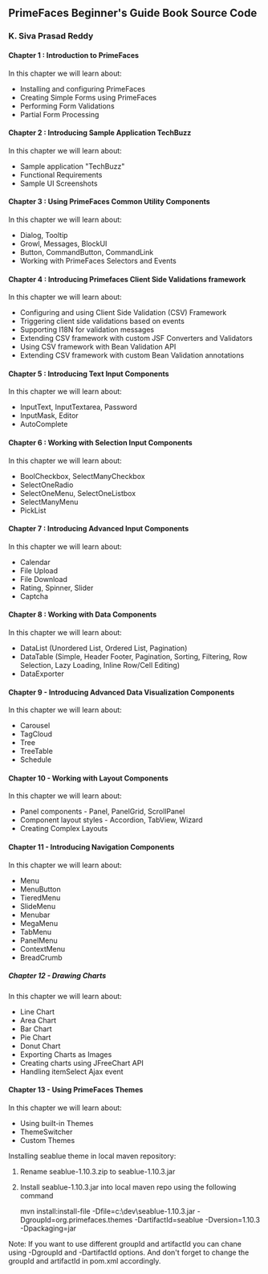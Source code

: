 ## PrimeFaces Beginner's Guide Book Source Code

### K. Siva Prasad Reddy


#### Chapter 1 : Introduction to PrimeFaces
In this chapter we will learn about:

* Installing and configuring PrimeFaces	
* Creating Simple Forms using PrimeFaces	
* Performing Form Validations	
* Partial Form Processing
	
#### Chapter 2 : Introducing Sample Application TechBuzz
In this chapter we will learn about:

* Sample application "TechBuzz"
* Functional Requirements
* Sample UI Screenshots
	
#### Chapter 3 : Using PrimeFaces Common Utility Components
In this chapter we will learn about:

* Dialog, Tooltip
* Growl, Messages, BlockUI
* Button, CommandButton, CommandLink
* Working with PrimeFaces Selectors and Events

#### Chapter 4 : Introducing Primefaces Client Side Validations framework

In this chapter we will learn about:

* Configuring and using Client Side Validation (CSV) Framework
* Triggering client side validations based on events
* Supporting I18N for validation messages
* Extending CSV framework with custom JSF Converters and Validators
* Using CSV framework with Bean Validation API
* Extending CSV framework with custom Bean Validation annotations
	
#### Chapter 5 : Introducing Text Input Components
In this chapter we will learn about:

* InputText, InputTextarea, Password
* InputMask, Editor
* AutoComplete
	
#### Chapter 6 : Working with Selection Input Components
In this chapter we will learn about:

* BoolCheckbox, SelectManyCheckbox
* SelectOneRadio 
* SelectOneMenu, SelectOneListbox
* SelectManyMenu
* PickList
	
#### Chapter 7 : Introducing Advanced Input Components
In this chapter we will learn about:

* Calendar
* File Upload
* File Download
* Rating, Spinner, Slider
* Captcha
	
#### Chapter 8 : Working with Data Components
In this chapter we will learn about:

* DataList (Unordered List, Ordered List, Pagination)
* DataTable (Simple, Header Footer, Pagination, Sorting, Filtering, Row Selection, Lazy Loading, Inline Row/Cell Editing)
* DataExporter

#### Chapter 9 - Introducing Advanced Data Visualization Components
In this chapter we will learn about:

* Carousel
* TagCloud
* Tree
* TreeTable
* Schedule
	
#### Chapter 10 - Working with Layout Components
In this chapter we will learn about:

* Panel components - Panel, PanelGrid, ScrollPanel
* Component layout styles -  Accordion, TabView, Wizard
* Creating Complex Layouts
	
#### Chapter 11 - Introducing Navigation Components
In this chapter we will learn about:
	
* Menu
* MenuButton
* TieredMenu
* SlideMenu
* Menubar
* MegaMenu
* TabMenu
* PanelMenu
* ContextMenu
* BreadCrumb
	
##### Chapter 12 - Drawing Charts
In this chapter we will learn about:
	
* Line Chart 
* Area Chart
* Bar Chart
* Pie Chart
* Donut Chart
* Exporting Charts as Images
* Creating charts using JFreeChart API
* Handling itemSelect Ajax event

#### Chapter 13 - Using PrimeFaces Themes
In this chapter we will learn about:
	
* Using built-in Themes
* ThemeSwitcher
* Custom Themes
	
Installing seablue theme in local maven repository:

1. Rename seablue-1.10.3.zip to seablue-1.10.3.jar
2. Install seablue-1.10.3.jar into local maven repo using the following command

	mvn install:install-file -Dfile=c:\dev\seablue-1.10.3.jar -DgroupId=org.primefaces.themes -DartifactId=seablue -Dversion=1.10.3 -Dpackaging=jar
		
Note: If you want to use different groupId and artifactId you can chane using -DgroupId and -DartifactId options. 
And don't forget to change the groupId and artifactId in pom.xml accordingly.
	
